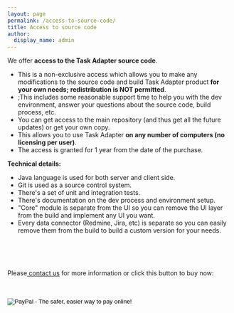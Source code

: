 ```yaml
---
layout: page
permalink: /access-to-source-code/
title: Access to source code
author:
  display_name: admin
---
```


We offer **access to the Task Adapter source code**.

<div>
<ul>
<li>This is a non-exclusive access which allows you to&nbsp;make any modifications to the source code and build Task Adapter product&nbsp;<b>for your own needs;</b>&nbsp;<b>redistribution is NOT permitted</b>.</li>
<li>;This includes some reasonable support time to help you with the dev environment, answer your questions about the source code, build process, etc.</li>
<li>You can get access to the main repository (and thus get all the future updates) or get your own copy.</li>
<li>This allows you to use Task Adapter <b>on any number of computers (no licensing per user)</b>.</li>
<li>The access is granted for 1 year from the date of the purchase.</li>
</ul>

<strong>Technical details:</strong>

<ul>
<li>Java language is used for both server and client side.</li>
<li>Git is used as a source control system.</li>
<li>There's a set of unit and integration tests.</li>
<li>There's documentation on the dev process and environment setup.</li>
<li>"Core" module is separate from the UI so you can remove the UI layer from the build and implement any UI you want.</li>
<li>Every data connector (Redmine, Jira, etc) is separate so you can easily remove them from the build to build a custom version for your needs.</li><br />
</ul><br />
&nbsp;</p>
<p>Please<a title="Contacts" href="http://www.taskadapter.com/contacts/"> contact us</a> for more information or click this button to buy now:</p>
<form action="https://www.paypal.com/cgi-bin/webscr" method="post" target="_top">
<input type="hidden" name="cmd" value="_s-xclick"><br />
<input type="hidden" name="hosted_button_id" value="VSAXMDGEZ4XCQ"><br />
<input type="image" src="https://www.paypalobjects.com/en_US/i/btn/btn_buynowCC_LG.gif" border="0" name="submit" alt="PayPal - The safer, easier way to pay online!"><br />
<img alt="" border="0" src="https://www.paypalobjects.com/en_US/i/scr/pixel.gif" width="1" height="1"><br />
</form>